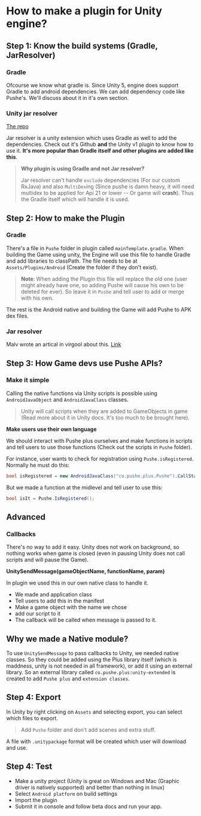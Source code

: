 # How to make a plugin for Unity engine?

## Step 1: Know the build systems (Gradle, JarResolver)

### Gradle

Ofcourse we know what gradle is. Since Unity 5, engine does support Gradle to add android dependencies. We can add dependency code like Pushe's. We'll discuss about it in it's own section.

### Unity jar resolver

[The repo](https://github.com/googlesamples/unity-jar-resolver)

Jar resolver is a unity extension which uses Gradle as well to add the dependencies. Check out it's Github **and** the Unity v1 plugin to know how to use it. **It's more popular than Gradle itself and other plugins are added like this**.

> **Why plugin is using Gradle and not Jar resolver?**
> 
> Jar resolver can't handle `exclude` dependencies (For our custom RxJava) and also `MultiDex`ing (Since pushe is damn heavy, it will need multidex to be applied for Api 21 or lower -- Or game will **crash**). Thus the Gradle itself which will handle it is used.

## Step 2: How to make the Plugin

### Gradle

There's a file in `Pushe` folder in plugin called `mainTemplate.gradle`. When building the Game using unity, the Engine will use this file to handle Gradle and add libraries to classPath.
The file needs to be at `Assets/Plugins/Android` (Create the folder if they don't exist).

> **Note**: When adding the Plugin this file will replace the old one (user might already have one, so adding Pushe will cause his own to be deleted for ever). So leave it in `Pushe` and tell user to add or merge with his own.

The rest is the Android native and building the Game will add Pushe to APK dex files.

### Jar resolver

Malv wrote an artical in virgool about this. [Link](http://vrgl.ir/RElqJ)

## Step 3: How Game devs use Pushe APIs?

### Make it simple

Calling the native functions via Unity scripts is possible using `AndroidJavaObject` and `AndroidJavaClass` classes.

> Unity will call scripts when they are added to GameObjects in game (Read more about it in Unity docs. It's too much to be brought here).

**Make users use their own language**

We should interact with Pushe plus ourselves and make functions in scripts and tell users to use those functions (Check out the scripts in `Pushe` folder).

For instance, user wants to check for registration using `Pushe.isRegistered`. Normally he must do this:

```cs
bool isRegistered = new AndroidJavaClass("co.pushe.plus.Pushe").CallStatic<bool>("isRegistered");
```

But we made a function at the midlevel and tell user to use this:

```cs
bool isIt = Pushe.IsRegistered();
```

## Advanced

### Callbacks

There's no way to add it easy. Unity does not work on background, so nothing works when game is closed (even in pausing Unity does not call scripts and will pause the Game).

**UnitySendMessage(gameObjectName, functionName, param)**

In plugin we used this in our own native class to handle it.

* We made and application class
* Tell users to add this in the manifest
* Make a game object with the name we chose
* add our script to it
* The callback will be called when message is passed to it.

## Why we made a Native module?

To use `UnitySendMessage` to pass callbacks to Unity, we needed native classes. So they could be added using the Plus library itself (which is maddness, unity is not needed in all framework), or add it using an external library. So an external library called `co.pushe.plus:unity-extended` is created to add `Pushe plus` and `extension classes`.

## Step 4: Export

In Unity by right clicking on `Assets` and selecting export, you can select which files to export.

> Add `Pushe` folder and don't add scenes and extra stuff.

A file with `.unitypackage` format will be created which user will download and use.

## Step 4: Test

* Make a unity project (Unity is great on Windows and Mac (Graphic driver is natively supported) and better than nothing in linux)
* Select `Android platform` on build settings
* Import the plugin
* Submit it in console and follow beta docs and run your app.